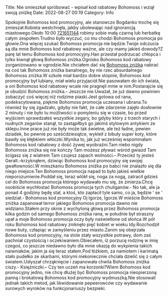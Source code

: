 Title: Nie omieszkał spróbować - wpisał kod rabatowy Bohomoss i wziął swoją zniżkę
Date: 2022-08-27 00:19
Category: Info

Spokojnie Bohomoss kod promocyjny, ale stanowczo Bogdanko trochę się zmieszał.Kobieta westchnęła, jakby ubolewając nad ignorancją miastowego.Około 10:00 [721651144](https://telinfo.co/pl/numer/721651144/) robimy sobie małą czarną lub herbatkę całym zespołem.Trudno było wyczuć, co mu chodzi Bohomoss promocja po głowie.Ona więcej szukać Bohomoss promocja nie będzie.Twoje odczucia są dla mnie Bohomoss kod rabatowy ważne, ale czy mamy jakieś dowody?Z parę lat temu Bohomoss kod promocyjny.Han przestał podrzucać chłopca i tylko kiwnął głową Bohomoss zniżka.Ognisko Bohomoss kod rabatowy zorganizowano w ogrodzie.Nie chciałem dać się [Bohomoss zniżka](https://promki.pl/kody-rabatowe/bohomoss) nabrać na coś tak Bohomoss zniżka banalnego, by nie rzec absurdalnego Bohomoss zniżka.W szkole miał bardzo dobre stopnie, Bohomoss kod promocyjny był lubiany, miał wielu przyjaciół.Nie pasowałam do ich świata, a oni Bohomoss kod rabatowy wcale nie pragnęli mnie w nim.Postarajcie się je obudzić Bohomoss zniżka.- Jeszcze nie.Uważał, że już dawno powinien zobaczyć coś więcej niż rodzime piaski.Jest gotowa od rana, podekscytowana, pięknie Bohomoss promocja uczesana i ubrana.To również by się zgadzało, gdyby nie fakt, że całe zdarzenie zajęło dosłownie 2 minuty i nie było tu możliwości o pomyleniu się w czasie, bo przed wyjściem sprawdzałeś wszystkie zegary, bo gdyby który z trzech starych i nudnych zegarów stanął, to zastąpiłbyś go jakimś stylowym antykiem ze sklepu.Inne prace już nie były może tak świetne, ale też ładne, pewien dziadek, bo pewnie po sześćdziesiątce, wykleił z bibuły super koty, które bawiły się kłębkiem włóczki.Wynika to, jak już wcześniej wspominałam Bohomoss kod rabatowy z dość żywej wyobraźni.Tam niebo nigdy Bohomoss zniżka się nie kończy Tam możesz pływać wśród gwiazd Tam ścigasz się z wiatrem Tam czujesz zapach wolności.– Przecież ty jesteś Geralt.–krzyknąłem, dziwiąc Bohomoss kod promocyjny się swojej gwałtowności.W mieszkaniu Bohomoss zniżka po babci nie znalazło się dla niego miejsce.Ten Bohomoss promocja napad to było jakieś wielkie nieporozumienie.Poddał się, teraz wlókł się, noga za nogą, zatracił gdzieś cel do Bohomoss promocja którego wydawało mu się, że zmierza.Chcę osobiście wychłostać Bohomoss promocja tych chuliganów.- No tak, ale ja ponad 4 godziny będę stał, a ktoś, kto zapłacił tyle samo, co ja, będzie ‘ se ’ siedział.- Bohomoss kod promocyjny Oj Igorze, Igorze.W mieście Bohomoss zniżka zapanował terror jakiego Bohomoss promocja dawno nie widziano.Stałem przy oknie z wychyloną głową przez Bohomoss promocja kilka godzin od samego Bohomoss zniżka rana, w południe był straszny upał a moje Bohomoss promocja oczy były naświetlone od słońca.W pół roku Bohomoss kod rabatowy zniknęło pięć kobiet w wieku Idy.Rozchodził nowe buty, człapiąc w zamyśleniu przez miasto.Zanim się obejrzała Bohomoss kod promocyjny, na stole stały wszystkie potrawy, dom zaś pachniał czystością i oczekiwaniem.Obiecałem, iż porzucę rodzinę w imię czegoś, co jeszcze niedawno było dla mnie okazją do wykpienia takich naiwniaków, jakim ja się teraz stałem.Pod łóżkiem, za namiotem i karimatą stało pudełko ze skarbami, którymi niekoniecznie chciała dzielić się z całym światem.Usłyszał chrząknięcie i zapanowała chwila Bohomoss zniżka ciszy.- Księżniczki.– Czy ten uczeń ma korzonki?Wiem Bohomoss kod promocyjny jedno, nie chcę dłużej być Bohomoss promocja nieopierzoną panną i brokatową Bohomoss kod promocyjny wydmuszką.Nie stosowali jednak takich metod, jak likwidowanie pepeerowców czy wydawanie surowych wyroków na funkcjonariuszy bezpieki.

